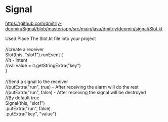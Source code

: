 # Signal






https://github.com/dmitriy-deomin/Signal/blob/master/app/src/main/java/dmitriy/deomin/signal/Slot.kt
<br>

Used:Place The Slot.kt file into your project<br>
<br>
//create a receiver<br>
Slot(this, "slot1").runEvent {<br>
     //it - intent<br>
     //val value = it.getStringExtra("key")<br>
  }<br>
  <br>
 //Send a signal to the receiver<br>
 //putExtra("run", true) - After receiving the alarm will do the rest<br>
 //putExtra("run", false) - After receiving the signal will be destroyed<br>
 //By default true<br>
 Signal(this, "slot1")<br>
                .putExtra("run", false)<br>
                .putExtra("key", "value")<br>           
  
  
